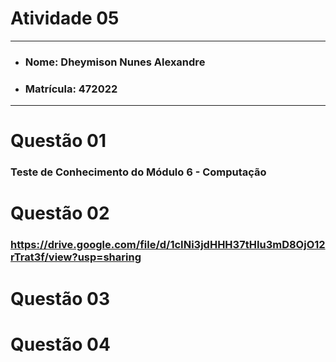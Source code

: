# Atividade 05

---

- ### Nome: Dheymison Nunes Alexandre
- ### Matrícula: 472022
  
---

# Questão 01 

### Teste de Conhecimento do Módulo 6 - Computação

# Questão 02

### https://drive.google.com/file/d/1cINi3jdHHH37tHIu3mD8OjO12rTrat3f/view?usp=sharing

# Questão 03

# Questão 04
